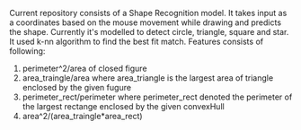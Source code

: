 Current repository consists of a Shape Recognition model.
It takes input as a coordinates based on the mouse movement while drawing and predicts the shape.
Currently it's modelled to detect circle, triangle, square and star.
It used k-nn algorithm to find the best fit match.
Features consists of following:
1. perimeter^2/area of closed figure
2. area_traingle/area where area_triangle is the largest area of triangle enclosed by the given fugure
3. perimeter_rect/perimeter where perimeter_rect denoted the perimeter of the largest rectange enclosed by the given convexHull
4. area^2/(area_traingle*area_rect)

